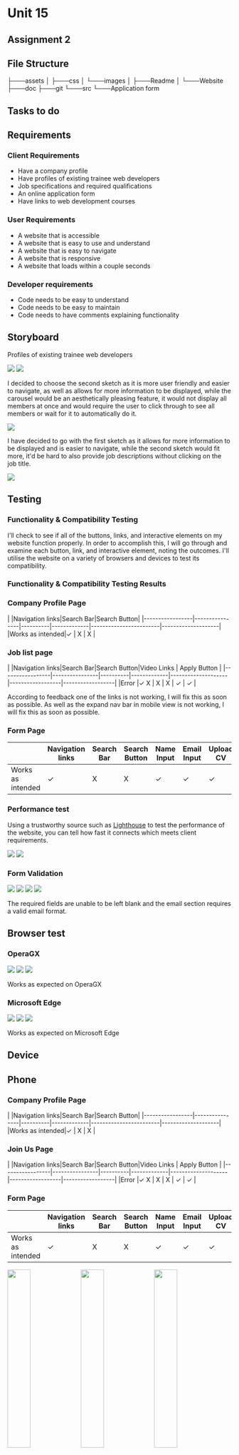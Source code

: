 # Unit 15

## Assignment 2

## File Structure

├───assets
│   ├───css
│   └───images
│       ├───Readme
│       └───Website
├───doc
├───git
└───src
    └───Application form

## Tasks to do



## Requirements
 
### Client Requirements
 
+ Have a company profile
+ Have profiles of existing trainee web developers
+ Job specifications and required qualifications
+ An online application form
+ Have links to web development courses
 
### User Requirements
 
+ A website that is accessible
+ A website that is easy to use and understand
+ A website that is easy to navigate
+ A website that is responsive
+ A website that loads within a couple seconds
 
### Developer requirements
 
+ Code needs to be easy to understand
+ Code needs to be easy to maintain
+ Code needs to  have comments explaining functionality

## Storyboard

Profiles of existing trainee web developers

<img src = "../assets/images/Readme/StaffList-Sketch1.png">

<img src = "../assets/images/Readme/StaffList-Sketch2.png">

I decided to choose the second sketch as it is more user friendly and easier to navigate, as well as allows for more information to be displayed, while the carousel would be an aesthetically pleasing feature, it would not display all members at once and would require the user to click through to see all members or wait for it to automatically do it.

<img src = "../assets/images/Readme/JobList-1.png">

I have decided to go with the first sketch as it allows for more information to be displayed and is easier to navigate, while the second sketch would fit more, it'd be hard to also provide job descriptions without clicking on the job title.

<img src = "../assets/images/Readme/JobList-2.png">

## Testing

### Functionality & Compatibility Testing

I'll check to see if all of the buttons, links, and interactive elements on my website function properly. In order to accomplish this, I will go through and examine each button, link, and interactive element, noting the outcomes. I'll utilise the website on a variety of browsers and devices to test its compatibility.

### Functionality & Compatibility Testing Results

### Company Profile Page

|                 |Navigation links|Search Bar|Search Button|
|-----------------|----------------|----------|-------------|------------------------|--------------------|
|Works as intended|&#10003;        |     X    |   X         |

### Job list page

|                 |Navigation links|Search Bar|Search Button|Video Links       | Apply Button     |
|-----------------|----------------|----------|-------------|--------------------|------------------|------------------|
|Error |&#10003;   X     |     X    |   X         |     &#10003;     |     &#10003;     |

According to feedback one of the links is not working, I will fix this as soon as possible.
As well as the expand nav bar in mobile view is not working, I will fix this as soon as possible.

### Form Page

|                 |Navigation links|Search Bar|Search Button|Name Input          |Email Input       |Upload CV|Phone Number     |Portfolio link          |Submit            |
|-----------------|----------------|----------|-------------|--------------------|------------------|------------------|------------------|------------------|------------------|
|Works as intended|&#10003;        |     X    |   X         |&#10003;            |     &#10003;     |     &#10003;     |     &#10003;     |     &#10003;     |     &#10003;     |

### Performance test

Using a trustworthy source such as [Lighthouse](https://lighthouse-metrics.com) to test the performance of the website, you can tell how fast it connects which meets client requirements.

<img src = "../assets/images/Readme/Performance.png">

<img src = "../assets/images/Readme/Metrics.png">

### Form Validation

<img src = "../assets/images/Readme/Fname.png">
<img src = "../assets/images/Readme/Email.png">
<img src = "../assets/images/Readme/Email2.png">
<img src = "../assets/images/Readme/Resume.png">

The required fields are unable to be left blank and the email section requires a valid email format.

## Browser test

### OperaGX

<img src = "../assets/images/Readme/OperaGX.png">
<img src = "../assets/images/Readme/OperaGX2.png">
<img src = "../assets/images/Readme/OperaGX3.png">

Works as expected on OperaGX

### Microsoft Edge

<img src = "../assets/images/Readme/MicrosoftEdge.png">
<img src = "../assets/images/Readme/MicrosoftEdge2.png">
<img src = "../assets/images/Readme/MicrosoftEdge3.png">

Works as expected on Microsoft Edge

## Device

## Phone

### Company Profile Page

|                 |Navigation links|Search Bar|Search Button|
|-----------------|----------------|----------|-------------|------------------------|--------------------|
|Works as intended|&#10003;        |     X    |   X         |

### Join Us Page

|                 |Navigation links|Search Bar|Search Button|Video Links       | Apply Button     |
|-----------------|----------------|----------|-------------|--------------------|------------------|------------------|
|Error |&#10003;   X     |     X    |   X         |     &#10003;     |     &#10003;     |

### Form Page

|                 |Navigation links|Search Bar|Search Button|Name Input          |Email Input       |Upload CV|Phone Number     |Portfolio link          |Submit            |
|-----------------|----------------|----------|-------------|--------------------|------------------|------------------|------------------|------------------|------------------|
|Works as intended|&#10003;        |     X    |   X         |&#10003;            |     &#10003;     |     &#10003;     |     &#10003;     |     &#10003;     |     &#10003;     |

<img src = "../assets/images/Readme/Mobile.jpg" width = 32%>
<img src = "../assets/images/Readme/Mobile2.jpg"width = 32%>
<img src = "../assets/images/Readme/Mobile3.jpg"width = 32%>

## Desktop Computer

[Here](#functionality--compatibility-testing-results)

To test it i had asked my peers to test it on their desktop

### Usability Testing

## Feedback

The layout of your website is clean and intuitive, making it easy to navigate and find relevant information. The colour scheme is pleasing to the eye, and the use of whitespace effectively enhances readability and visual appeal. The organization of content is logical, allowing users to quickly locate what they're looking for without feeling overwhelmed. Overall, the design is professional and user-friendly, creating a positive browsing experience for visitors. However, the "Home" link seems to be non-functional; clicking on it doesn't take you home. Another issue with the website is on smaller screens where the navigation toggle button fails to toggle the navbar, rendering the navbar links inaccessible.

### Response

Thank you for your feedback, I will look into the issues you have raised and fix them as soon as possible.


## Conclusion

so just to recall, client requirements were:

+ Have a company profile
+ Have profiles of existing trainee web developers
+ Job specifications and required qualifications
+ An online application form
+ Have links to web development courses

We have met all of the client requirements, we have a Main page containing the company profile, profiles of the trainees, and Job specifications and required qualifications, leading to the second page of even providing a list of job openings for future roles, leading to an online application form, and with the job openings we complete the last requirement which is to have links to a web development course. I believe all the client requirements have been met with high quality.